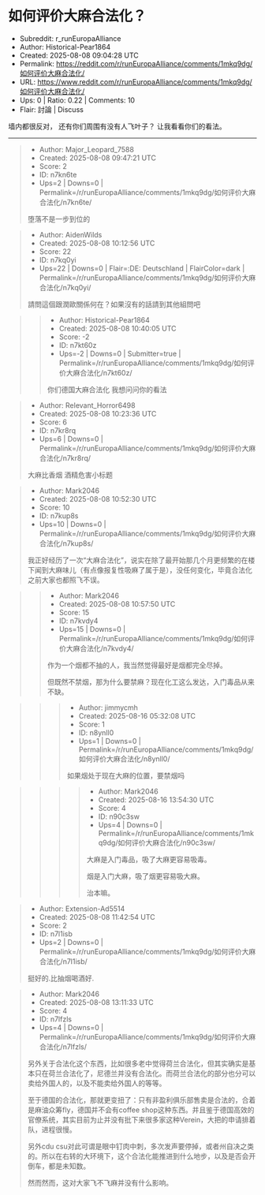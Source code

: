 # 如何评价大麻合法化？

- Subreddit: r_runEuropaAlliance
- Author: Historical-Pear1864
- Created: 2025-08-08 09:04:28 UTC
- Permalink: https://reddit.com/r/runEuropaAlliance/comments/1mkq9dg/如何评价大麻合法化/
- URL: https://www.reddit.com/r/runEuropaAlliance/comments/1mkq9dg/如何评价大麻合法化/
- Ups: 0 | Ratio: 0.22 | Comments: 10
- Flair: 討論 | Discuss


墙内都很反对， 还有你们周围有没有人飞叶子？ 让我看看你们的看法。


---

> - Author: Major_Leopard_7588
> - Created: 2025-08-08 09:47:21 UTC
> - Score: 2
> - ID: n7kn6te
> - Ups=2 | Downs=0 | Permalink=/r/runEuropaAlliance/comments/1mkq9dg/如何评价大麻合法化/n7kn6te/
>
> 堕落不是一步到位的

> - Author: AidenWilds
> - Created: 2025-08-08 10:12:56 UTC
> - Score: 22
> - ID: n7kq0yi
> - Ups=22 | Downs=0 | Flair=:DE: Deutschland | FlairColor=dark | Permalink=/r/runEuropaAlliance/comments/1mkq9dg/如何评价大麻合法化/n7kq0yi/
>
> 請問這個跟潤歐關係何在？如果沒有的話請到其他組問吧

>> - Author: Historical-Pear1864
>> - Created: 2025-08-08 10:40:05 UTC
>> - Score: -2
>> - ID: n7kt60z
>> - Ups=-2 | Downs=0 | Submitter=true | Permalink=/r/runEuropaAlliance/comments/1mkq9dg/如何评价大麻合法化/n7kt60z/
>>
>> 你们德国大麻合法化
>> 我想问问你的看法

> - Author: Relevant_Horror6498
> - Created: 2025-08-08 10:23:36 UTC
> - Score: 6
> - ID: n7kr8rq
> - Ups=6 | Downs=0 | Permalink=/r/runEuropaAlliance/comments/1mkq9dg/如何评价大麻合法化/n7kr8rq/
>
> 大麻比香烟 酒精危害小标题

> - Author: Mark2046
> - Created: 2025-08-08 10:52:30 UTC
> - Score: 10
> - ID: n7kup8s
> - Ups=10 | Downs=0 | Permalink=/r/runEuropaAlliance/comments/1mkq9dg/如何评价大麻合法化/n7kup8s/
>
> 我正好经历了一次“大麻合法化”，说实在除了最开始那几个月更频繁的在楼下闻到大麻味儿（有点像报复性吸麻了属于是），没任何变化，毕竟合法化之前大家也都照飞不误。

>> - Author: Mark2046
>> - Created: 2025-08-08 10:57:50 UTC
>> - Score: 15
>> - ID: n7kvdy4
>> - Ups=15 | Downs=0 | Permalink=/r/runEuropaAlliance/comments/1mkq9dg/如何评价大麻合法化/n7kvdy4/
>>
>> 作为一个烟都不抽的人，我当然觉得最好是烟都完全尽掉。
>> 
>> 但既然不禁烟，那为什么要禁麻？现在化工这么发达，入门毒品从来不缺。

>>> - Author: jimmycmh
>>> - Created: 2025-08-16 05:32:08 UTC
>>> - Score: 1
>>> - ID: n8ynll0
>>> - Ups=1 | Downs=0 | Permalink=/r/runEuropaAlliance/comments/1mkq9dg/如何评价大麻合法化/n8ynll0/
>>>
>>> 如果烟处于现在大麻的位置，要禁烟吗

>>>> - Author: Mark2046
>>>> - Created: 2025-08-16 13:54:30 UTC
>>>> - Score: 4
>>>> - ID: n90c3sw
>>>> - Ups=4 | Downs=0 | Permalink=/r/runEuropaAlliance/comments/1mkq9dg/如何评价大麻合法化/n90c3sw/
>>>>
>>>> 大麻是入门毒品，吸了大麻更容易吸毒。
>>>> 
>>>> 烟是入门大麻，吸了烟更容易吸大麻。
>>>> 
>>>> 治本嘛。

> - Author: Extension-Ad5514
> - Created: 2025-08-08 11:42:54 UTC
> - Score: 2
> - ID: n7l1isb
> - Ups=2 | Downs=0 | Permalink=/r/runEuropaAlliance/comments/1mkq9dg/如何评价大麻合法化/n7l1isb/
>
> 挺好的.比抽烟喝酒好.

> - Author: Mark2046
> - Created: 2025-08-08 13:11:33 UTC
> - Score: 4
> - ID: n7lfzls
> - Ups=4 | Downs=0 | Permalink=/r/runEuropaAlliance/comments/1mkq9dg/如何评价大麻合法化/n7lfzls/
>
> 另外关于合法化这个东西，比如很多老中觉得荷兰合法化，但其实确实是基本只在荷兰合法化了，尼德兰并没有合法化。而荷兰合法化的部分也分可以卖给外国人的，以及不能卖给外国人的等等。
> 
> 至于德国的合法化，那就更变扭了：只有非盈利俱乐部售卖是合法的，合着是麻油众筹fly，德国并不会有coffee shop这种东西。并且鉴于德国高效的官僚系统，其实目前为止并没有批下来很多家这种Verein，大把的申请排着队，进程很慢。
> 
> 另外cdu csu对此可谓是眼中钉肉中刺，多次发声要停掉，或者州自决之类的。所以在右转的大环境下，这个合法化能推进到什么地步，以及是否会开倒车，都是未知数。
> 
> 然而然而，这对大家飞不飞麻并没有什么影响。
